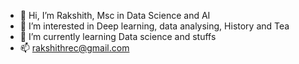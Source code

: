 - 👋 Hi, I’m Rakshith, Msc in Data Science and AI
- 👀 I’m interested in Deep learning, data analysing, History and Tea 
- 🌱 I’m currently learning Data science and stuffs
- 📫 rakshithrec@gmail.com

<!---
dukeofmadras/dukeofmadras is a ✨ special ✨ repository because its `README.md` (this file) appears on your GitHub profile.
You can click the Preview link to take a look at your changes.
--->

